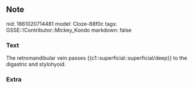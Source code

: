 ## Note
nid: 1661020714481
model: Cloze-88f0c
tags: GSSE::!Contributor::Mickey_Kondo
markdown: false

### Text
The retromandibular vein passes {{c1::superficial::superficial/deep}} to the digastric and stylohyoid.

### Extra

